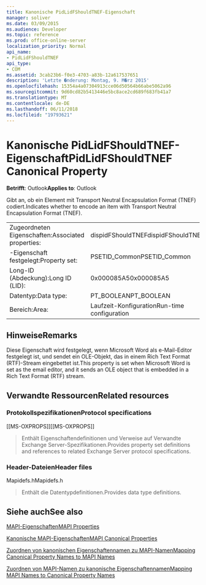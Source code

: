 ```yaml
---
title: Kanonische PidLidFShouldTNEF-Eigenschaft
manager: soliver
ms.date: 03/09/2015
ms.audience: Developer
ms.topic: reference
ms.prod: office-online-server
localization_priority: Normal
api_name:
- PidLidFShouldTNEF
api_type:
- COM
ms.assetid: 3cab23b6-f0e3-4703-a83b-12a617537651
description: 'Letzte �nderung: Montag, 9. M�rz 2015'
ms.openlocfilehash: 15354a4a07304913cce06d50564b66abe5062a96
ms.sourcegitcommit: 9d60cd82b5413446e5bc8ace2cd689f683fb41a7
ms.translationtype: MT
ms.contentlocale: de-DE
ms.lasthandoff: 06/11/2018
ms.locfileid: "19793621"
---
```

# <a name="pidlidfshouldtnef-canonical-property"></a><span data-ttu-id="b26f8-103">Kanonische PidLidFShouldTNEF-Eigenschaft</span><span class="sxs-lookup"><span data-stu-id="b26f8-103">PidLidFShouldTNEF Canonical Property</span></span>

  
  
<span data-ttu-id="b26f8-104">**Betrifft**: Outlook</span><span class="sxs-lookup"><span data-stu-id="b26f8-104">**Applies to**: Outlook</span></span> 
  
<span data-ttu-id="b26f8-105">Gibt an, ob ein Element mit Transport Neutral Encapsulation Format (TNEF) codiert.</span><span class="sxs-lookup"><span data-stu-id="b26f8-105">Indicates whether to encode an item with Transport Neutral Encapsulation Format (TNEF).</span></span> 
  
|||
|:-----|:-----|
|<span data-ttu-id="b26f8-106">Zugeordneten Eigenschaften:</span><span class="sxs-lookup"><span data-stu-id="b26f8-106">Associated properties:</span></span>  <br/> |<span data-ttu-id="b26f8-107">dispidFShouldTNEF</span><span class="sxs-lookup"><span data-stu-id="b26f8-107">dispidFShouldTNEF</span></span>  <br/> |
|<span data-ttu-id="b26f8-108">-Eigenschaft festgelegt:</span><span class="sxs-lookup"><span data-stu-id="b26f8-108">Property set:</span></span>  <br/> |<span data-ttu-id="b26f8-109">PSETID_Common</span><span class="sxs-lookup"><span data-stu-id="b26f8-109">PSETID_Common</span></span>  <br/> |
|<span data-ttu-id="b26f8-110">Long-ID (Abdeckung):</span><span class="sxs-lookup"><span data-stu-id="b26f8-110">Long ID (LID):</span></span>  <br/> |<span data-ttu-id="b26f8-111">0x000085A5</span><span class="sxs-lookup"><span data-stu-id="b26f8-111">0x000085A5</span></span>  <br/> |
|<span data-ttu-id="b26f8-112">Datentyp:</span><span class="sxs-lookup"><span data-stu-id="b26f8-112">Data type:</span></span>  <br/> |<span data-ttu-id="b26f8-113">PT_BOOLEAN</span><span class="sxs-lookup"><span data-stu-id="b26f8-113">PT_BOOLEAN</span></span>  <br/> |
|<span data-ttu-id="b26f8-114">Bereich:</span><span class="sxs-lookup"><span data-stu-id="b26f8-114">Area:</span></span>  <br/> |<span data-ttu-id="b26f8-115">Laufzeit-Konfiguration</span><span class="sxs-lookup"><span data-stu-id="b26f8-115">Run-time configuration</span></span>  <br/> |
   
## <a name="remarks"></a><span data-ttu-id="b26f8-116">Hinweise</span><span class="sxs-lookup"><span data-stu-id="b26f8-116">Remarks</span></span>

<span data-ttu-id="b26f8-117">Diese Eigenschaft wird festgelegt, wenn Microsoft Word als e-Mail-Editor festgelegt ist, und sendet ein OLE-Objekt, das in einem Rich Text Format (RTF)-Stream eingebettet ist.</span><span class="sxs-lookup"><span data-stu-id="b26f8-117">This property is set when Microsoft Word is set as the email editor, and it sends an OLE object that is embedded in a Rich Text Format (RTF) stream.</span></span>
  
## <a name="related-resources"></a><span data-ttu-id="b26f8-118">Verwandte Ressourcen</span><span class="sxs-lookup"><span data-stu-id="b26f8-118">Related resources</span></span>

### <a name="protocol-specifications"></a><span data-ttu-id="b26f8-119">Protokollspezifikationen</span><span class="sxs-lookup"><span data-stu-id="b26f8-119">Protocol specifications</span></span>

<span data-ttu-id="b26f8-120">[[MS-OXPROPS]]</span><span class="sxs-lookup"><span data-stu-id="b26f8-120">[[MS-OXPROPS]]</span></span> 
  
> <span data-ttu-id="b26f8-121">Enthält Eigenschaftendefinitionen und Verweise auf Verwandte Exchange Server-Spezifikationen.</span><span class="sxs-lookup"><span data-stu-id="b26f8-121">Provides property set definitions and references to related Exchange Server protocol specifications.</span></span>
    
### <a name="header-files"></a><span data-ttu-id="b26f8-122">Header-Dateien</span><span class="sxs-lookup"><span data-stu-id="b26f8-122">Header files</span></span>

<span data-ttu-id="b26f8-123">Mapidefs.h</span><span class="sxs-lookup"><span data-stu-id="b26f8-123">Mapidefs.h</span></span>
  
> <span data-ttu-id="b26f8-124">Enthält die Datentypdefinitionen.</span><span class="sxs-lookup"><span data-stu-id="b26f8-124">Provides data type definitions.</span></span>
    
## <a name="see-also"></a><span data-ttu-id="b26f8-125">Siehe auch</span><span class="sxs-lookup"><span data-stu-id="b26f8-125">See also</span></span>



[<span data-ttu-id="b26f8-126">MAPI-Eigenschaften</span><span class="sxs-lookup"><span data-stu-id="b26f8-126">MAPI Properties</span></span>](mapi-properties.md)
  
[<span data-ttu-id="b26f8-127">Kanonische MAPI-Eigenschaften</span><span class="sxs-lookup"><span data-stu-id="b26f8-127">MAPI Canonical Properties</span></span>](mapi-canonical-properties.md)
  
[<span data-ttu-id="b26f8-128">Zuordnen von kanonischen Eigenschaftennamen zu MAPI-Namen</span><span class="sxs-lookup"><span data-stu-id="b26f8-128">Mapping Canonical Property Names to MAPI Names</span></span>](mapping-canonical-property-names-to-mapi-names.md)
  
[<span data-ttu-id="b26f8-129">Zuordnen von MAPI-Namen zu kanonische Eigenschaftennamen</span><span class="sxs-lookup"><span data-stu-id="b26f8-129">Mapping MAPI Names to Canonical Property Names</span></span>](mapping-mapi-names-to-canonical-property-names.md)

